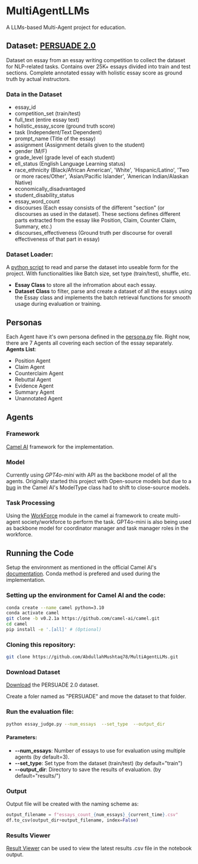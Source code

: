 # MultiAgentLLMs

A LLMs-based Multi-Agent project for education.

## Dataset: [PERSUADE 2.0](https://github.com/scrosseye/persuade_corpus_2.0)

Dataset on essay from an essay writing competition to collect the dataset for NLP-related tasks. Contains over 25K+ essays divided into train and test sections. Complete annotated essay with holistic essay score as ground truth by actual instructors. 
### Data in the Dataset
- essay_id
- competition_set (train/test)
- full_text (entire essay text)
- holistic_essay_score (ground truth score)
- task (Independent/Text Dependent)
- prompt_name (Title of the essay)
- assignment (Assignment details given to the student)
- gender (M/F)
- grade_level (grade level of each student)
- ell_status (English Language Learning status)
- race_ethnicity (Black/African American', 'White', 'Hispanic/Latino', 'Two or more races/Other', 'Asian/Pacific Islander', 'American Indian/Alaskan Native)
- economically_disadvantaged
- student_disability_status
- essay_word_count
- discourses (Each essay consists of the different "section" (or discourses as used in the dataset). These sections defines different parts extracted from the essay like Position, Claim, Counter Claim, Summary, etc.)
- discourses_effectiveness (Ground truth per discourse for overall effectiveness of that part in essay)


### Dataset Loader:
A [python script](./optimized_loader.py) to read and parse the dataset into useable form for the project. With functionalities like Batch size, set type (train/test), shuffle, etc.

- **Essay Class** to store all the infromation about each essay. 
- **Dataset Class** to filter, parse and create a dataset of all the essays using the Essay class and implements the batch retrieval functions for smooth usage during evaluation or training.

## Personas
Each Agent have it's own persona defined in the [persona.py](./persona.py) file. Right now, there are 7 Agents all covering each section of the essay separately.
**Agents List**:
- Position Agent 
- Claim Agent 
- Counterclaim Agent 
- Rebuttal Agent 
- Evidence Agent 
- Summary Agent 
- Unannotated Agent


## Agents

### Framework
[Camel AI](https://docs.camel-ai.org/index.html) framework for the implementation.
### Model
Currently using *GPT4o-mini* with API as the backbone model of all the agents. 
Originally started this project with Open-source models but due to a [bug](https://github.com/camel-ai/camel/issues/977) in the  Camel AI's ModelType class had to shift to close-source models.
### Task Processing
Using the [WorkForce](https://docs.camel-ai.org/key_modules/workforce.html) module in the camel ai framework to create multi-agent society/workforce to perform the task. GPT4o-mini is also being used as backbone model for coordinator manager and task manager roles in the workforce.



## Running the Code
Setup the environment as mentioned in the official Camel AI's [documentation](https://docs.camel-ai.org/get_started/setup.html). Conda method is prefered and used during the implementation.

### Setting up the environment for Camel AI and the code:

```bash
conda create --name camel python=3.10
conda activate camel
git clone -b v0.2.1a https://github.com/camel-ai/camel.git
cd camel
pip install -e '.[all]' # (Optional)
```

### Cloning this repository:

```bash
git clone https://github.com/AbdullahMushtaq78/MultiAgentLLMs.git
```

### Download Dataset
[Download](https://github.com/scrosseye/persuade_corpus_2.0) the PERSUADE 2.0 dataset.

Create a foler named as "PERSUADE" and move the dataset to that folder.

### Run the evaluation file:
```bash
python essay_judge.py --num_essays  --set_type  --output_dir
```
#### Parameters:
- **--num_essays**: Number of essays to use for evaluation using multiple agents (by default=3).
- **--set_type**: Set type from the dataset (train/test) (by default="train")
- **--output_dir**: Directory to save the results of evaluation. (by default="results/")

### Output
Output file will be created with the naming scheme as: 
```python
output_filename = f"essays_count_{num_essays}_{current_time}.csv"
df.to_csv(output_dir+output_filename, index=False)    
```

### Results Viewer
[Result Viewer](./results/result_viewer.ipynb) can be used to view the latest results .csv file in the notebook output.



<!-- ## Files to ignore:
These are the extra files primarily used for implementing the same project with open source models. Due to a [bug](https://github.com/camel-ai/camel/issues/977) in the Camel AI's source code specifically in ModelType class, had to shift to OpenAI models like GPT4o-mini.
- [llama3.sh](./llama3.sh)
- [Llama3ModelFile](./Llama3ModelFile)

(You might find some comments in the code regarding this). -->
